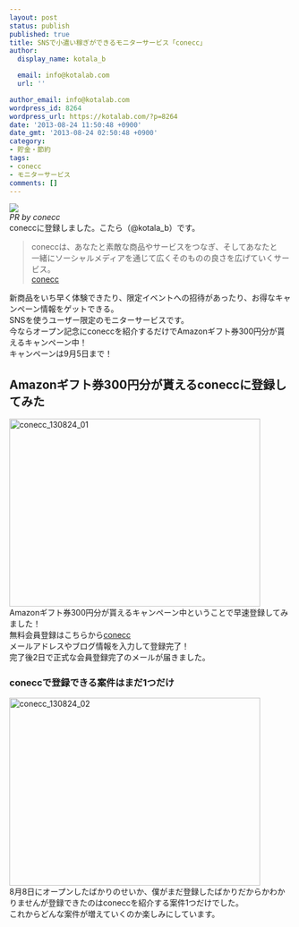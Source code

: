 ```yaml
---
layout: post
status: publish
published: true
title: SNSで小遣い稼ぎができるモニターサービス「conecc」
author:
  display_name: kotala_b

  email: info@kotalab.com
  url: ''

author_email: info@kotalab.com
wordpress_id: 8264
wordpress_url: https://kotalab.com/?p=8264
date: '2013-08-24 11:50:48 +0900'
date_gmt: '2013-08-24 02:50:48 +0900'
category:
- 貯金・節約
tags:
- conecc
- モニターサービス
comments: []
---
```

<p><img src="http://conecc.jp/image/?l=f&i=1276&k=1b8c0d14e518df568ecd30a3a92c69df&f=69.jpg" /><br />
<em>PR by conecc</em><br />
coneccに登録しました。こたら（@kotala_b）です。</p>
<blockquote><p>coneccは、あなたと素敵な商品やサービスをつなぎ、そしてあなたと<br />
一緒にソーシャルメディアを通じて広くそのものの良さを広げていくサービス。<br />
<a href="https://conecc.jp/f/1276.69" title="conecc" target="_blank">conecc</a></p></blockquote>
<p>新商品をいち早く体験できたり、限定イベントへの招待があったり、お得なキャンペーン情報をゲットできる。<br />
SNSを使うユーザー限定のモニターサービスです。<br />
今ならオープン記念にconeccを紹介するだけでAmazonギフト券300円分が貰えるキャンペーン中！<br />
キャンペーンは9月5日まで！<br />
<!--more--></p>
<h2>Amazonギフト券300円分が貰えるconeccに登録してみた</h2>
<p><img src="https://kotalab.com/wp-content/uploads/conecc_130824_01-448x336.jpg" alt="conecc_130824_01" width="448" height="336" class="alignnone size-large wp-image-8267" /><br />
Amazonギフト券300円分が貰えるキャンペーン中ということで早速登録してみました！<br />
無料会員登録はこちらから<a href="https://conecc.jp/f/1276.69" title="conecc" target="_blank">conecc</a><br />
メールアドレスやブログ情報を入力して登録完了！<br />
完了後2日で正式な会員登録完了のメールが届きました。</p>
<h3>coneccで登録できる案件はまだ1つだけ</h3>
<p><img src="https://kotalab.com/wp-content/uploads/conecc_130824_02-448x336.jpg" alt="conecc_130824_02" width="448" height="336" class="alignnone size-large wp-image-8268" /><br />
8月8日にオープンしたばかりのせいか、僕がまだ登録したばかりだからかわかりませんが登録できたのはconeccを紹介する案件1つだけでした。<br />
これからどんな案件が増えていくのか楽しみにしています。</p>
